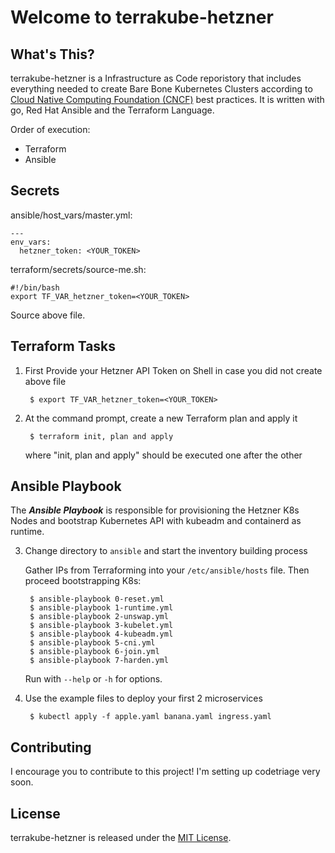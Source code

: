 # Welcome to terrakube-hetzner

## What's This?

terrakube-hetzner is a Infrastructure as Code reporistory that includes everything needed to create Bare Bone Kubernetes Clusters according to
[Cloud Native Computing Foundation (CNCF)](https://www.cncf.io/webinars/best-practices-for-running-and-implementing-kubernetes/)
best practices. It is written with go, Red Hat Ansible and the Terraform Language.

Order of execution:

- Terraform 
- Ansible 

## Secrets

ansible/host_vars/master.yml:

```
---
env_vars:
  hetzner_token: <YOUR_TOKEN>
```

terraform/secrets/source-me.sh:

```
#!/bin/bash
export TF_VAR_hetzner_token=<YOUR_TOKEN>
```

Source above file.


## Terraform Tasks

1. First Provide your Hetzner API Token on Shell in case you did not create above file

        $ export TF_VAR_hetzner_token=<YOUR_TOKEN>



2. At the command prompt, create a new Terraform plan and apply it

        $ terraform init, plan and apply

   where "init, plan and apply" should be executed one after the other

## Ansible Playbook

The _**Ansible Playbook**_ is responsible for provisioning the Hetzner K8s Nodes 
and bootstrap Kubernetes API with kubeadm and containerd as runtime.


3. Change directory to `ansible` and start the inventory building process

   Gather IPs from Terraforming into your `/etc/ansible/hosts` file. 
   Then proceed bootstrapping K8s:

        $ ansible-playbook 0-reset.yml
        $ ansible-playbook 1-runtime.yml
        $ ansible-playbook 2-unswap.yml
        $ ansible-playbook 3-kubelet.yml
        $ ansible-playbook 4-kubeadm.yml
        $ ansible-playbook 5-cni.yml
        $ ansible-playbook 6-join.yml
        $ ansible-playbook 7-harden.yml


   Run with `--help` or `-h` for options.

4. Use the example files to deploy your first 2 microservices

        $ kubectl apply -f apple.yaml banana.yaml ingress.yaml 

## Contributing

<!-- [![Code Triage Badge](https://www.codetriage.com/rails/rails/badges/users.svg)](https://www.codetriage.com/rails/rails) -->

 I encourage you to contribute to this project! I'm setting up codetriage very soon.

<!-- Please check out the
[Contributing to Stevek-Pro guide](https://edgeguides.rubyonrails.org/contributing_to_ruby_on_rails.html) for guidelines about how to proceed. [Join us!](https://contributors.rubyonrails.org) -->


<!-- ## Code Status

[![Build Status](https://badge.buildkite.com/ab1152b6a1f6a61d3ea4ec5b3eece8d4c2b830998459c75352.svg?branch=master)](https://buildkite.com/rails/rails) -->

## License

terrakube-hetzner is released under the [MIT License](https://opensource.org/licenses/MIT).
